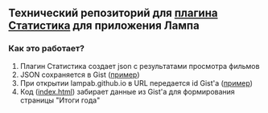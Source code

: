 ## Технический репозиторий для [плагина Статистика](https://github.com/and7ey/lampa/blob/main/README.md#%D1%81%D1%82%D0%B0%D1%82%D0%B8%D1%81%D1%82%D0%B8%D0%BA%D0%B0-statsjs) для приложения Лампа


### Как это работает?
1. Плагин Статистика создает json с результатами просмотра фильмов
2. JSON сохраняется в Gist ([пример](https://gist.github.com/lampab/86fd94b5e689041706a3bcdd5968340b))
3. При открытии lampab.github.io в URL передается id Gist'a ([пример](https://lampab.github.io/#86fd94b5e689041706a3bcdd5968340b))
4. Код ([index.html](https://github.com/lampab/lampab.github.io/index.html#L308)) забирает данные из Gist'a для формирования страницы "Итоги года"
